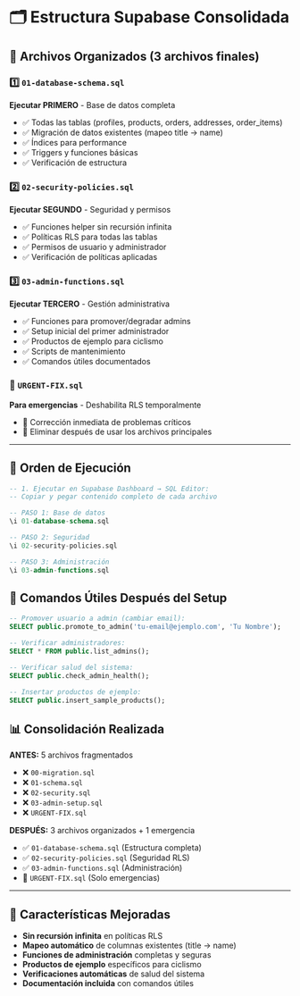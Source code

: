# 🗂️ Estructura Supabase Consolidada

## 📁 Archivos Organizados (3 archivos finales)

### 1️⃣ `01-database-schema.sql`

**Ejecutar PRIMERO** - Base de datos completa

- ✅ Todas las tablas (profiles, products, orders, addresses, order_items)
- ✅ Migración de datos existentes (mapeo title → name)
- ✅ Índices para performance
- ✅ Triggers y funciones básicas
- ✅ Verificación de estructura

### 2️⃣ `02-security-policies.sql`

**Ejecutar SEGUNDO** - Seguridad y permisos

- ✅ Funciones helper sin recursión infinita
- ✅ Políticas RLS para todas las tablas
- ✅ Permisos de usuario y administrador
- ✅ Verificación de políticas aplicadas

### 3️⃣ `03-admin-functions.sql`

**Ejecutar TERCERO** - Gestión administrativa

- ✅ Funciones para promover/degradar admins
- ✅ Setup inicial del primer administrador
- ✅ Productos de ejemplo para ciclismo
- ✅ Scripts de mantenimiento
- ✅ Comandos útiles documentados

### 🚨 `URGENT-FIX.sql`

**Para emergencias** - Deshabilita RLS temporalmente

- 🔧 Corrección inmediata de problemas críticos
- 🔧 Eliminar después de usar los archivos principales

---

## 🚀 Orden de Ejecución

```sql
-- 1. Ejecutar en Supabase Dashboard → SQL Editor:
-- Copiar y pegar contenido completo de cada archivo

-- PASO 1: Base de datos
\i 01-database-schema.sql

-- PASO 2: Seguridad
\i 02-security-policies.sql

-- PASO 3: Administración
\i 03-admin-functions.sql
```

## 🎯 Comandos Útiles Después del Setup

```sql
-- Promover usuario a admin (cambiar email):
SELECT public.promote_to_admin('tu-email@ejemplo.com', 'Tu Nombre');

-- Verificar administradores:
SELECT * FROM public.list_admins();

-- Verificar salud del sistema:
SELECT public.check_admin_health();

-- Insertar productos de ejemplo:
SELECT public.insert_sample_products();
```

## 📊 Consolidación Realizada

**ANTES:** 5 archivos fragmentados

- ❌ `00-migration.sql`
- ❌ `01-schema.sql`
- ❌ `02-security.sql`
- ❌ `03-admin-setup.sql`
- ❌ `URGENT-FIX.sql`

**DESPUÉS:** 3 archivos organizados + 1 emergencia

- ✅ `01-database-schema.sql` (Estructura completa)
- ✅ `02-security-policies.sql` (Seguridad RLS)
- ✅ `03-admin-functions.sql` (Administración)
- 🚨 `URGENT-FIX.sql` (Solo emergencias)

---

## 🔧 Características Mejoradas

- **Sin recursión infinita** en políticas RLS
- **Mapeo automático** de columnas existentes (title → name)
- **Funciones de administración** completas y seguras
- **Productos de ejemplo** específicos para ciclismo
- **Verificaciones automáticas** de salud del sistema
- **Documentación incluida** con comandos útiles
